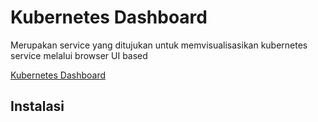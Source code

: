 # Kubernetes Dashboard

Merupakan service yang ditujukan untuk memvisualisasikan kubernetes service
melalui browser UI based

[Kubernetes Dashboard](https://github.com/kubernetes/dashboard/)

## Instalasi

